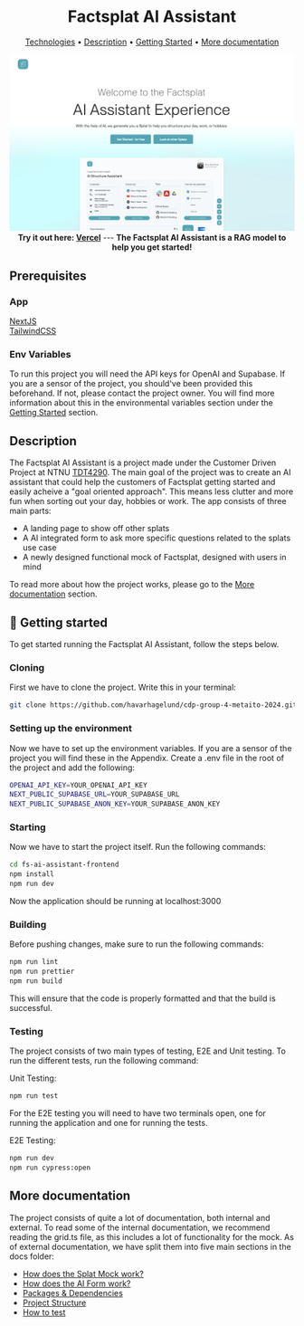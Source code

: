 <h1 align="center">Factsplat AI Assistant</h1>

<p align="center">
 <a href="#pre">Technologies</a> •
 <a href="#description">Description</a> •
 <a href="#started">Getting Started</a> •
 <a href="#more-docs">More documentation</a>
</p>

<p align="center">
    <img src="docs/misc/ai_assistant.png" alt="AI Assistant" />
    <b>Try it out here: <a href="https://cdp-group-4-metaito-2024.vercel.app/">Vercel</a></b>
 ---
    <b>The Factsplat AI Assistant is a RAG model to help you get started!</b>
</p>

<h2 id="pre">Prerequisites</h2>
<h3>App</h3>

<a href="https://nextjs.org/">NextJS</a><br/>
<a href="https://tailwindcss.com/">TailwindCSS</a><br/>

<h3>Env Variables</h3>

To run this project you will need the API keys for OpenAI and Supabase. If you are a sensor of the project, you should've been provided this beforehand. If not, please contact the project owner. You will find more information about this in the environmental variables section under the [Getting Started](#started) section.

<h2 id="description">Description</h2>

The Factsplat AI Assistant is a project made under the Customer Driven Project at NTNU [TDT4290](https://www.ntnu.no/studier/emner/TDT4290#tab=omEmnet/). The main goal of the project was to create an AI assistant that could help the customers of Factsplat getting started and easily acheive a "goal oriented approach". This means less clutter and more fun when sorting out your day, hobbies or work. The app consists of three main parts:
 - A landing page to show off other splats
 - A AI integrated form to ask more specific questions related to the splats use case
 - A newly designed functional mock of Factsplat, designed with users in mind

 To read more about how the project works, please go to the [More documentation](#more-docs) section.

<h2 id="started">🚀 Getting started</h2>
To get started running the Factsplat AI Assistant, follow the steps below.

<h3>Cloning</h3>
First we have to clone the project.
Write this in your terminal:

```bash
git clone https://github.com/havarhagelund/cdp-group-4-metaito-2024.git
```

<h3 id="env-variables">Setting up the environment</h3>
Now we have to set up the environment variables. If you are a sensor of the project you will find these in the Appendix.
Create a .env file in the root of the project and add the following:

```bash
OPENAI_API_KEY=YOUR_OPENAI_API_KEY
NEXT_PUBLIC_SUPABASE_URL=YOUR_SUPABASE_URL
NEXT_PUBLIC_SUPABASE_ANON_KEY=YOUR_SUPABASE_ANON_KEY
```

<h3>Starting</h3>
Now we have to start the project itself.
Run the following commands:

```bash
cd fs-ai-assistant-frontend
npm install
npm run dev
```

Now the application should be running at localhost:3000

<h3>Building</h3>
Before pushing changes, make sure to run the following commands:

```bash
npm run lint
npm run prettier
npm run build
```

This will ensure that the code is properly formatted and that the build is successful.

<h3>Testing</h3>
The project consists of two main types of testing, E2E and Unit testing.
To run the different tests, run the following command:

Unit Testing:

```bash
npm run test
```

For the E2E testing you will need to have two terminals open, one for running the application and one for running the tests.

E2E Testing:
```bash
npm run dev
npm run cypress:open
```

<h2 id="more-docs">More documentation</h2>
The project consists of quite a lot of documentation, both internal and external. To read some of the internal documentation, we recommend reading the grid.ts file, as this includes a lot of functionality for the mock.
As of external documentation, we have split them into five main sections in the docs folder:

- [How does the Splat Mock work?](docs/SplatMock.md)
- [How does the AI Form work?](docs/Form.md)
- [Packages & Dependencies](docs/Dependencies.md)
- [Project Structure](docs/Structure.md)
- [How to test](docs/Testing.md)
